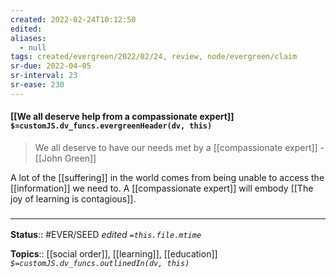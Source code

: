 ```yaml
---
created: 2022-02-24T10:12:50 
edited: 
aliases:
  - null
tags: created/evergreen/2022/02/24, review, node/evergreen/claim
sr-due: 2022-04-05
sr-interval: 23
sr-ease: 230
---
```


#### [[We all deserve help from a compassionate expert]] `$=customJS.dv_funcs.evergreenHeader(dv, this)`

> We all deserve to have our needs met by a [[compassionate expert]] - [[John Green]]

A lot of the [[suffering]] in the world comes from being unable to access the [[information]] we need to.
A [[compassionate expert]] will embody [[The joy of learning is contagious]].

### <hr class="footnote"/>

**Status**:: #EVER/SEED 
*edited `=this.file.mtime`*

**Topics**:: [[social order]], [[learning]], [[education]]
*`$=customJS.dv_funcs.outlinedIn(dv, this)`*
